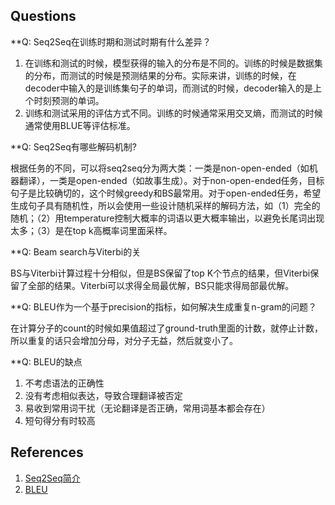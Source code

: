 ## Questions
**Q: Seq2Seq在训练时期和测试时期有什么差异？

1. 在训练和测试的时候，模型获得的输入的分布是不同的。训练的时候是数据集的分布，而测试的时候是预测结果的分布。实际来讲，训练的时候，在decoder中输入的是训练集句子的单词，而测试的时候，decoder输入的是上个时刻预测的单词。
2. 训练和测试采用的评估方式不同。训练的时候通常采用交叉熵，而测试的时候通常使用BLUE等评估标准。

**Q: Seq2Seq有哪些解码机制?

根据任务的不同，可以将seq2seq分为两大类：一类是non-open-ended（如机器翻译），一类是open-ended（如故事生成）。对于non-open-ended任务，目标句子是比较确切的，这个时候greedy和BS最常用。对于open-ended任务，希望生成句子具有随机性，所以会使用一些设计随机采样的解码方法，如（1）完全的随机；（2）用temperature控制大概率的词语以更大概率输出，以避免长尾词出现太多；（3）是在top k高概率词里面采样。

**Q: Beam search与Viterbi的关

BS与Viterbi计算过程十分相似，但是BS保留了top K个节点的结果，但Viterbi保留了全部的结果。Viterbi可以求得全局最优解，BS只能求得局部最优解。

**Q: BLEU作为一个基于precision的指标，如何解决生成重复n-gram的问题？

在计算分子的count的时候如果值超过了ground-truth里面的计数，就停止计数，所以重复的话只会增加分母，对分子无益，然后就变小了。

**Q: BLEU的缺点 
1. 不考虑语法的正确性
2. 没有考虑相似表达，导致合理翻译被否定
3. 易收到常用词干扰（无论翻译是否正确，常用词基本都会存在）
4. 短句得分有时较高

## References
1. [Seq2Seq简介](https://github.com/NLP-LOVE/ML-NLP/tree/master/NLP/16.5%20seq2seq)
2. [BLEU](https://www.cnblogs.com/jiangxinyang/p/10523585.html)

